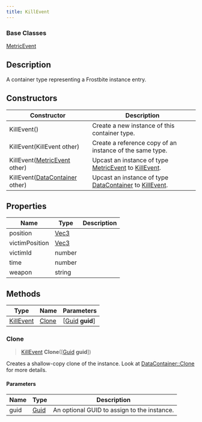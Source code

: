 ```yaml
---
title: KillEvent
---
```

### Base Classes

[MetricEvent](MetricEvent)

## Description

A container type representing a Frostbite instance entry.

## Constructors

| Constructor                                                          | Description                                                                                               |
| -------------------------------------------------------------------- | --------------------------------------------------------------------------------------------------------- |
| KillEvent()                                                          | Create a new instance of this container type.                                                             |
| KillEvent(KillEvent other)                                           | Create a reference copy of an instance of the same type.                                                  |
| KillEvent([MetricEvent](MetricEvent) other)                          | Upcast an instance of type [MetricEvent](MetricEvent) to [KillEvent](KillEvent).                          |
| KillEvent([DataContainer](/vext/ref/shared/class/datacontainer) other) | Upcast an instance of type [DataContainer](/vext/ref/shared/class/datacontainer) to [KillEvent](KillEvent). |

## Properties

| Name           | Type                              | Description |
| -------------- | --------------------------------- | ----------- |
| position       | [Vec3](/vext/ref/shared/class/Vec3) |             |
| victimPosition | [Vec3](/vext/ref/shared/class/Vec3) |             |
| victimId       | number                            |             |
| time           | number                            |             |
| weapon         | string                            |             |

## Methods

| Type                   | Name            | Parameters                                     |
| ---------------------- | --------------- | ---------------------------------------------- |
| [KillEvent](KillEvent) | [Clone](#clone) | \[[Guid](/vext/ref/shared/class/guid) **guid**\] |

### Clone

> [KillEvent](KillEvent) **Clone**(\[[Guid](/vext/ref/shared/class/guid) **guid**\])

Creates a shallow-copy clone of the instance. Look at [DataContainer::Clone](/vext/ref/shared/class/datacontainer#clone) for more details.

#### Parameters

| Name | Type         | Description                                 |
| ---- | ------------ | ------------------------------------------- |
| guid | [Guid](Guid) | An optional GUID to assign to the instance. |
